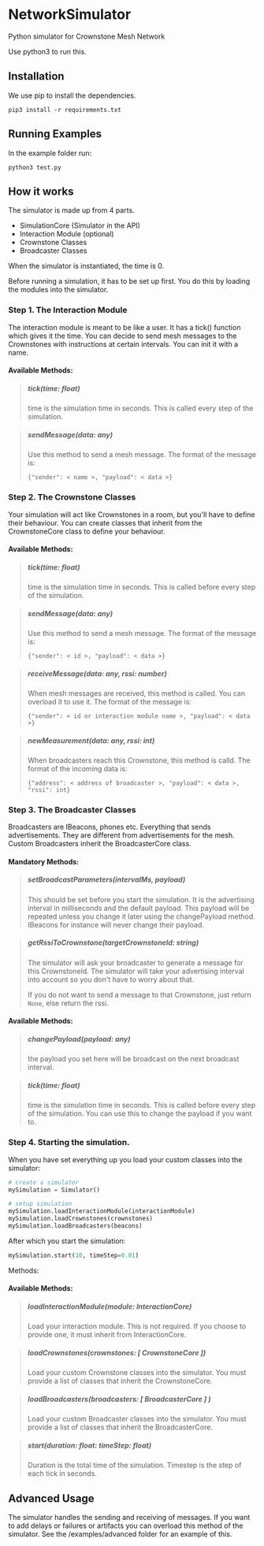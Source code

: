 # NetworkSimulator
Python simulator for Crownstone Mesh Network

Use python3 to run this.

## Installation

We use pip to install the dependencies.

```
pip3 install -r requirements.txt
```

## Running Examples

In the example folder run:

```
python3 test.py
```

## How it works

The simulator is made up from 4 parts.
- SimulationCore (Simulator in the API)
- Interaction Module (optional)
- Crownstone Classes
- Broadcaster Classes

When the simulator is instantiated, the time is 0.

Before running a simulation, it has to be set up first. You do this by loading the modules into the simulator.

### Step 1. The Interaction Module

The interaction module is meant to be like a user. It has a tick() function which gives it the time. You can decide to send mesh messages to
the Crownstones with instructions at certain intervals. You can init it with a name.

#### Available Methods:

> ##### tick(time: float)
> time is the simulation time in seconds. This is called every step of the simulation.


> ##### sendMessage(data: any)
> Use this method to send a mesh message. The format of the message is:
>
>```{"sender": < name >, "payload": < data >}```


### Step 2. The Crownstone Classes

Your simulation will act like Crownstones in a room, but you'll have to define their behaviour. You can create classes that inherit from the CrownstoneCore class to define
your behaviour.

#### Available Methods:

> ##### tick(time: float)
> time is the simulation time in seconds. This is called before every step of the simulation.


> ##### sendMessage(data: any)
> Use this method to send a mesh message. The format of the message is:
>
>```{"sender": < id >, "payload": < data >}```


> ##### receiveMessage(data: any, rssi: number)
> When mesh messages are received, this method is called. You can overload it to use it.
 The format of the message is:
>
>```{"sender": < id or interaction module name >, "payload": < data >}```


> ##### newMeasurement(data: any, rssi: int)
> When broadcasters reach this Crownstone, this method is calld. The format of the incoming data is:
>
>```{"address": < address of broadcaster >, "payload": < data >, "rssi": int}```


### Step 3. The Broadcaster Classes

Broadcasters are IBeacons, phones etc. Everything that sends advertisements. They are different from advertisements for the mesh.
Custom Broadcasters inherit the BroadcasterCore class.


#### Mandatory Methods:

> ##### setBroadcastParameters(intervalMs, payload)
> This should be set before you start the simulation. It is the advertising interval in milliseconds and the default payload. This payload will be repeated unless you change it later using the changePayload method.
> IBeacons for instance will never change their payload.

> ##### getRssiToCrownstone(targetCrownstoneId: string)
> The simulator will ask your broadcaster to generate a message for this CrownstoneId. The simulator will take your advertising interval into account so you don't have to worry about that.
>
> If you do not want to send a message to that Crownstone, just return ```None```, else return the rssi.

#### Available Methods:

> ##### changePayload(payload: any)
> the payload you set here will be broadcast on the next broadcast interval.


> ##### tick(time: float)
> time is the simulation time in seconds. This is called before every step of the simulation. You can use this to change the payload if you want to.


### Step 4. Starting the simulation.

When you have set everything up you load your custom classes into the simulator:
```python
# create a simulator
mySimulation = Simulator()

# setup simulation
mySimulation.loadInteractionModule(interactionModule)
mySimulation.loadCrownstones(crownstones)
mySimulation.loadBroadcasters(beacons)
```

After which you start the simulation:
```python
mySimulation.start(10, timeStep=0.01)
```

Methods:

#### Available Methods:

> ##### loadInteractionModule(module: InteractionCore)
> Load your interaction module. This is not required. If you choose to provide one, it must inherit from InteractionCore.


> ##### loadCrownstones(crownstones: [ CrownstoneCore ])
> Load your custom Crownstone classes into the simulator. You must provide a list of classes that inherit the CrownstoneCore.


> ##### loadBroadcasters(broadcasters: [ BroadcasterCore ] )
> Load your custom Broadcaster classes into the simulator. You must provide a list of classes that inherit the BroadcasterCore.


> ##### start(duration: float: timeStep: float)
> Duration is the total time of the simulation. Timestep is the step of each tick in seconds.


## Advanced Usage

The simulator handles the sending and receiving of messages. If you want to add delays or failures or artifacts you can overload this method of the simulator. See the /examples/advanced folder for an example of this.